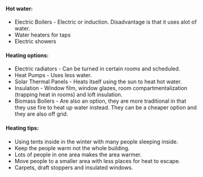 #### Hot water:
- Electric Boilers - Electric or induction. Disadvantage is that it uses alot of water.
- Water heaters for taps
- Electric showers

#### Heating options:
- Electric radiators - Can be turned in certain rooms and scheduled.
- Heat Pumps - Uses less water.
- Solar Thermal Panels - Heats itself using the sun to heat hot water.
- Insulation - Window film, window glazes, room compartmentalization (trapping heat in rooms) and loft insulation.
- Biomass Boilers - Are also an option, they are more traditional in that they use fire to heat up water instead. They can be a cheaper option and they are also off grid.

#### Heating tips:
- Using tents inside in the winter with many people sleeping inside.
- Keep the people warm not the whole building.
- Lots of people in one area makes the area warmer.
- Move people to a smaller area with less places for heat to escape.
- Carpets, draft stoppers and insulated windows.

